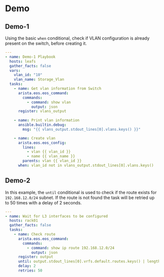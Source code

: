 # Demo

## Demo-1

Using the basic `when` conditional, check if VLAN configuration is already present on the switch, before creating it.

```yaml
---
- name: Demo-1 Playbook
  hosts: leafs
  gather_facts: false
  vars:
    vlan_id: "10"
    vlan_name: Storage_Vlan
  tasks:
    - name: Get vlan information from Switch
      arista.eos.eos_command:
        commands:
          - command: show vlan
            output: json
      register: vlans_output
    
    - name: Print vlan information
      ansible.builtin.debug:
        msg: "{{ vlans_output.stdout_lines[0].vlans.keys() }}"

    - name: Create vlan
      arista.eos.eos_config:
        lines:
          - vlan {{ vlan_id }}
          - name {{ vlan_name }}
        parents: vlan {{ vlan_id }}
      when: vlan_id not in vlans_output.stdout_lines[0].vlans.keys()
```

## Demo-2

In this example, the `until` conditional is used to check if the route exists for `192.168.12.0/24` subnet. If the route is not found the task will be retried up to 50 times with a delay of 2 seconds.

```yaml
---
- name: Wait for L3 interfaces to be configured
  hosts: rack01
  gather_facts: false
  tasks:
    - name: Check route
      arista.eos.eos_command:
        commands:
          - command: show ip route 192.168.12.0/24
            output: json
      register: output
      until: output.stdout_lines[0].vrfs.default.routes.keys() | length > 0
      delay: 2
      retries: 50
```
